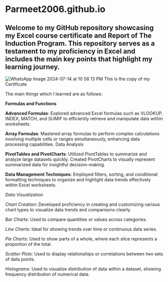 # Parmeet2006.github.io
## Welcome to my GitHub repository showcasing my Excel course certificate and Report of The Induction Program. This repository serves as a testament to my proficiency in Excel and includes the main key points that highlight my learning journey.
	
![WhatsApp Image 2024-07-14 at 10 58 13 PM](https://github.com/user-attachments/assets/05bc9c7b-fac4-485d-9d71-5efc26ebca5c)
This is the copy of my Certificate

The main things which I learned are as follows:

**Formulas and Functions**

**Advanced Formulas**: Explored advanced Excel formulas such as VLOOKUP, INDEX, MATCH, and SUMIF to efficiently retrieve and manipulate data within worksheets.

**Array Formulas**: Mastered array formulas to perform complex calculations involving multiple cells or ranges simultaneously, enhancing data processing capabilities.
Data Analysis

**PivotTables and PivotCharts**: Utilized PivotTables to summarize and analyze large datasets quickly. Created PivotCharts to visually represent summarized data for insightful decision-making.

**Data Management Techniques**: Employed filters, sorting, and conditional formatting techniques to organize and highlight data trends effectively within Excel worksheets.

_Data Visualization_

_Chart Creation_: Developed proficiency in creating and customizing various chart types to visualize data trends and comparisons clearly.

_Bar Charts_: Used to compare quantities or values across categories.

_Line Charts_: Ideal for showing trends over time or continuous data series.

_Pie Charts_: Used to show parts of a whole, where each slice represents a proportion of the total.

_Scatter Plots_: Used to display relationships or correlations between two sets of data points.

_Histograms_: Used to visualize distribution of data within a dataset, showing frequency distribution of numerical data.
